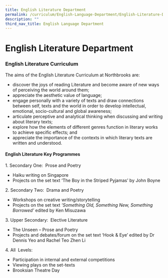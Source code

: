 ```yaml
---
title: English Literature Department
permalink: /curriculum/English-Language-Department/English-Literature-Department/
description: ""
third_nav_title: English Language Department
---
```

English Literature Department
=============================

### **English Literature Curriculum**



The aims of the English Literature Curriculum at Northbrooks are:

*   discover the joys of reading Literature and become aware of new ways of perceiving the world around them;
*   appreciate the aesthetic value of language;
*   engage personally with a variety of texts and draw connections between self, texts and the world in order to develop intellectual, emotional, socio-cultural and global awareness;
*   articulate perceptive and analytical thinking when discussing and writing about literary texts;
*   explore how the elements of different genres function in literary works to achieve specific effects; and
*   appreciate the importance of the contexts in which literary texts are written and understood.

#### **English Literature Key Programmes**

1\. Secondary One:  Prose and Poetry

*   Haiku writing on Singapore
*   Projects on the set text ‘The Boy in the Striped Pyjamas’ by John Boyne

2\. Secondary Two:  Drama and Poetry

*   Workshops on creative writing/storytelling
*   Projects on the set text _‘Something Old, Something New, Something Borrowed’_ edited by Ken Misuzawa

3\. Upper Secondary:  Elective Literature

*   The Unseen – Prose and Poetry
*   Projects and debates/forum on the set text ‘Hook & Eye’ edited by Dr Dennis Yeo and Rachel Teo Zhen Li


4\. All  Levels: 

*   Participation in internal and external competitions
*   Viewing plays on the set-texts
*   Brooksian Theatre Day